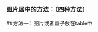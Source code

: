 ### 图片居中的方法：（四种方法）

##方法一：图片或者盒子放在table中<!DOCTYPE html>
<html lang="en">
<head>
    <meta charset="UTF-8">
    <title>Document</title>
    <style>
        table {
            width: 600px;
            height: 400px;
            margin: 0 auto;

            border: 1px solid #CCC;
        }

        td {
            width: 300px;
            height: 300px;
            text-align: center;
            border: 1px solid #CCC;
        }

        td img {
            width: 200px;
            height: 100px;
        }
    </style>
</head>
<body>
    <table>
        <tr>
            <td>
                <img src="./images/1.png" alt="">
            </td>
        </tr>
    </table>
</body>
</html>
##方法二：模仿table(display: table)
<!DOCTYPE html>
<html lang="en">
<head>
    <meta charset="UTF-8">
    <title></title>
    <style>
        body {
            margin: 0;
            padding: 0;
            background-color: #F7F7F7;
        }

        .wrap {
            width: 600px;
            height: 400px;
            margin: 80px auto;
            border: 1px solid #CCC;
            background-color: #FFF;

            display: table;
        }

        .cell {
            display: table-cell;
            
            text-align: center;
            vertical-align: middle;
        }

        img {
            width: 400px;
            height: 150px;
        }

    </style>
</head>
<body>
    <div class="wrap">
        <div class="cell">
            <img src="./images/1.png" alt="">
        </div>
    </div>
</body>
</html>
##方法三：把图片和span的基线对齐
<!DOCTYPE html>
<html lang="en">
<head>
    <meta charset="UTF-8">
    <title></title>
    <style>
        body {
            margin: 0;
            padding: 0;
            background-color: #F7F7F7;
        }

        .wrap {
            width: 600px;
            height: 400px;
            text-align: center;
            margin: 80px auto;

            border: 1px solid #CCC;
            background-color: #FFF;
        }

        img {
            /*对齐的两个元素的基线*/
            vertical-align: middle;
            width: 200px;
            height: 100px;
        }

        span {
            height: 100%;
            display: inline-block;

            vertical-align: middle;
        }
    </style>
</head>
<body>
    <div class="wrap">
        <img src="./images/1.png" alt="">
        <span></span>
    </div>
</body>
</html>
##图片定位+transform:
1.把图片定位，left:50%; top:50%;
2.用transform(-50%,-50%)